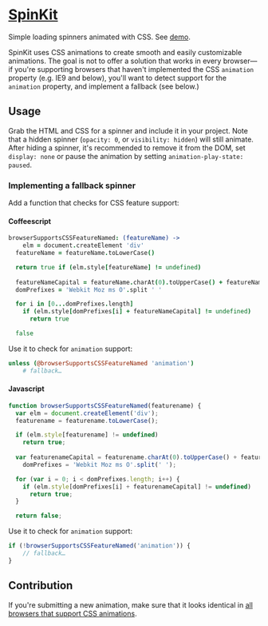 [SpinKit](http://tobiasahlin.com/spinkit/)
============

Simple loading spinners animated with CSS. See [demo](http://tobiasahlin.com/spinkit/).

SpinKit uses CSS animations to create smooth and easily customizable animations. The goal is not to offer a solution that works in every browser—if you're supporting browsers that haven't implemented the CSS `animation` property (e.g. IE9 and below), you'll want to detect support for the `animation` property, and implement a fallback (see below.)

## Usage

Grab the HTML and CSS for a spinner and include it in your project. Note that a hidden spinner (`opacity: 0`, or `visibility: hidden`) will still animate. After hiding a spinner, it's recommended to remove it from the DOM, set `display: none` or pause the animation by setting `animation-play-state: paused`.

### Implementing a fallback spinner

Add a function that checks for CSS feature support:

#### Coffeescript

```coffee
browserSupportsCSSFeatureNamed: (featureName) ->
	elm = document.createElement 'div'
  featureName = featureName.toLowerCase()

  return true if (elm.style[featureName] != undefined)
      
  featureNameCapital = featureName.charAt(0).toUpperCase() + featureName.substr 1
  domPrefixes = 'Webkit Moz ms O'.split ' '

  for i in [0...domPrefixes.length]
    if (elm.style[domPrefixes[i] + featureNameCapital] != undefined)
      return true

  false
```

Use it to check for `animation` support:

```coffee
unless (@browserSupportsCSSFeatureNamed 'animation')
	# fallback…
```

#### Javascript

```javascript
function browserSupportsCSSFeatureNamed(featurename) {
  var elm = document.createElement('div');
  featurename = featurename.toLowerCase();

  if (elm.style[featurename] != undefined)
  	return true;
      
  var featurenameCapital = featurename.charAt(0).toUpperCase() + featurename.substr(1),
  	domPrefixes = 'Webkit Moz ms O'.split(' ');

  for (var i = 0; i < domPrefixes.length; i++) {
    if (elm.style[domPrefixes[i] + featurenameCapital] != undefined)
      return true;
  }

  return false;
```

Use it to check for `animation` support:

```javascript
if (!browserSupportsCSSFeatureNamed('animation')) {
	// fallback…
}
```

## Contribution

If you're submitting a new animation, make sure that it looks identical in [all browsers that support CSS animations](http://caniuse.com/css-animation).
